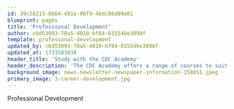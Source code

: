 ```yaml
---
id: 39c58213-0b64-491e-98f9-4bdc86d09e81
blueprint: pages
title: 'Professional Development'
author: c6d53093-70a5-4010-bf84-815546e3090f
template: professonal-development
updated_by: c6d53093-70a5-4010-bf84-815546e3090f
updated_at: 1733583038
header_title: 'Study with the CDC Academy'
header_description: 'The CDC Academy offers a range of courses to suit individuals and organizations. These include professional courses from Microsoft, AWS, Cisco, CompTIA, etc.'
background_image: news-newsletter-newspaper-information-158651.jpeg
primary_image: 3-career-development.jpg
---
```

Professional Development